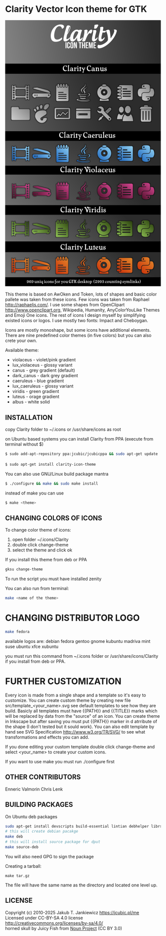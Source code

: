 # Clarity Vector Icon theme for GTK

![Clarity Icon Theme](.github/preview.png)

This theme is based on AwOken and Token, lots of shapes and basic color pallete was
taken from these icons. Few icons was taken from Raphael <http://raphaeljs.com/>.
I use some shapes from OpenClipart <http://www.openclipart.org>, Wikipedia, Humanity,
AnyColorYouLike Themes and Emoji One icons. The rest of icons I design myself
by simplifying existed icons or logos. I use mostly two fonts: Impact and Cheboygan.

Icons are mostly monoshape, but some icons have additional elements. There are nine
predefined color themes (in five colors) but you can also crete your own.

Available theme:
- violaceus        - violet/pink gradient
- lux_violaceus    - glossy variant
- canus            - grey gradient (default)
- dark_canus       - dark grey gradient
- caeruleus        - blue gradient
- lux_caeruleus    - glossy variant
- viridis          - green gradient
- luteus           - orage gradient
- albus            - white solid

## INSTALLATION

copy Clarity folder to ~/.icons or /usr/share/icons as root

on Ubuntu based systems you can install Clarity from PPA (execute from terminal
without $)

```bash
$ sudo add-apt-repository ppa:jcubic/jcubicppa && sudo apt-get update

$ sudo apt-get install clarity-icon-theme
```

You can also use GNU/Linux build package mantra

```bash
$ ./configure && make && sudo make install
```

instead of make you can use

```bash
$ make <theme>
```

## CHANGING COLORS OF ICONS

To change color theme of icons:

1. open folder ~/.icons/Clarity
2. double click change-theme
3. select the theme and click ok

If you install this theme from deb or PPA

```bash
gksu change-theme
```

To run the script you must have installed zenity

You can also run from terminal:

```bash
make <name of the theme>
```

# CHANGING DISTRIBUTOR LOGO

```bash
make fedora
```

available logos are: debian fedora gentoo gnome kubuntu madriva 
                     mint suse ubuntu xfce xubuntu 

you must run this command from ~/.icons folder or /usr/share/icons/Clarity
if you install from deb or PPA.

# FURTHER CUSTOMIZATION

Every icon is made from a single shape and a template so it's easy to customize.
You can create custom theme by creating new file src/template_<your_name>.svg
see default templates to see how they are build. Basicly all templates must have
{{PATH}} and {{TITLE}} marks which will be replaced by data from the "source"
of an icon. You can create theme in Inkscape but after saving you must put {{PATH}}
marker in d atrribute of the shape (I don't tested but it sould work). You 
can also edit template by hand see SVG Specification <http://www.w3.org/TR/SVG/>
to see what transformations and effects you can add.

If you done editing your custom template double click change-theme and select
<your_name> to create your custom icons.

If you want to use make you must run ./configure first

## OTHER CONTRIBUTORS

Enneric Valmorin
Chris Lenk

## BUILDING PACKAGES

On Ubuntu deb packages

```bash
sudo apt-get install devscripts build-essential lintian debhelper librsvg2-bin
# this will create debian pacakge
make deb
# this will install source package for dput
make source-deb
```

You will also need GPG to sign the package

Creating a tarball:

```
make tar.gz
```

The file will have the same name as the directory and located one level up.


## LICENSE

Copyright (c) 2010-2025 Jakub T. Jankiewicz <https://jcubic.pl/me><br/>
Licensed under CC-BY-SA 4.0 license <http://creativecommons.org/licenses/by-sa/4.0/><br/>
horned skull by Juicy Fish from <a href="https://thenounproject.com/browse/icons/term/horned-skull/">Noun Project</a> (CC BY 3.0)
